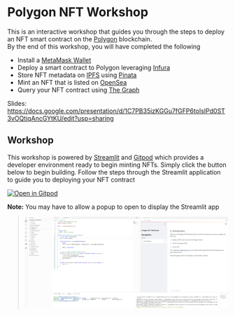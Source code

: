 # Polygon NFT Workshop
This is an interactive workshop that guides you through the steps to deploy an NFT smart contract on the [Polygon](https://polygon.technology/) blockchain.   
By the end of this workshop, you will have completed the following

* Install a [MetaMask Wallet](https://metamask.io/)
* Deploy a smart contract to Polygon leveraging [Infura](https://infura.io/)
* Store NFT metadata on [IPFS](https://ipfs.io/) using [Pinata](https://www.pinata.cloud/)
* Mint an NFT that is listed on [OpenSea](https://opensea.io/)
* Query your NFT contract using [The Graph](https://thegraph.com/)

Slides: https://docs.google.com/presentation/d/1C7PB35izKGGu7fGFP6toIsIPd0ST3vOQtiqAncGYtKU/edit?usp=sharing

## Workshop

This workshop is powered by [Streamlit](https://streamlit.io/) and [Gitpod](https://gitpod.io/) which provides a developer environment ready to begin minting NFTs. Simply click the button below to begin building.  Follow the steps through the Streamlit application to guide you to deploying your NFT contract 


[![Open in Gitpod](https://gitpod.io/button/open-in-gitpod.svg)](https://gitpod.io/#https://github.com/banjtheman/polygon_nft_workshop/)


**Note:** You may have to allow a popup to open to display the Streamlit app  


> ![Workshop Screenshot](images/workshop_screenshot.png)























